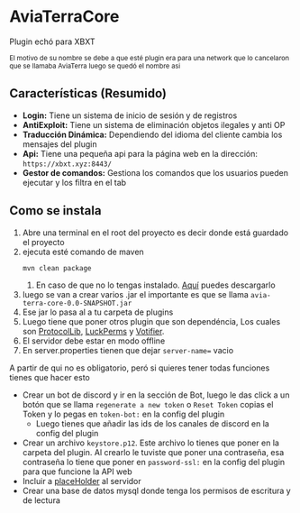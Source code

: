 # AviaTerraCore
<p>Plugin echó para XBXT</p>
<small>El motivo de su nombre se debe a que esté plugin era para una network que lo cancelaron que
se llamaba AviaTerra luego se quedó el nombre asi</small>

## Características (Resumido)
- **Login:** Tiene un sistema de inicio de sesión y de registros
- **AntiExploit:** Tiene un sistema de eliminación objetos ilegales y anti OP
- **Traducción Dinámica:** Dependiendo del idioma del cliente cambia los mensajes del plugin
- **Api:** Tiene una pequeña api para la página web en la dirección: `https://xbxt.xyz:8443/`
- **Gestor de comandos:** Gestiona los comandos que los usuarios pueden ejecutar y los filtra en el tab

## Como se instala
1. Abre una terminal en el root del proyecto es decir donde está guardado el proyecto
2. ejecuta esté comando de maven
    ```
    mvn clean package
    ```
   1. En caso de que no lo tengas instalado. [Aquí](https://maven.apache.org/download.cgi) puedes descargarlo
3. luego se van a crear varios .jar el importante es que se llama `avia-terra-core-0.0-SNAPSHOT.jar`
4. Ese jar lo pasa al a tu carpeta de plugins
5. Luego tiene que poner otros plugin que son dependéncia, Los cuales son
[ProtocolLib](https://www.spigotmc.org/resources/protocollib.1997/),
[LuckPerms](https://luckperms.net/) y [Votifier](https://www.spigotmc.org/resources/nuvotifier.13449/).
6. El servidor debe estar en modo offline
7. En server.properties tienen que dejar `server-name=` vacio

A partir de qui no es obligatorio, peró si quieres tener todas funciones tienes que hacer esto
- Crear un bot de discord y ir en la sección de Bot, luego le das click a un botón que se llama `regenerate a new token` o `Reset Token`
copias el Token y lo pegas en `token-bot:` en la config del plugin
  - Luego tienes que añadir las ids de los canales de discord en la config del plugin
- Crear un archivo `keystore.p12`. Este archivo lo tienes que poner en la carpeta del plugin. Al crearlo le tuviste que
poner una contraseña, esa contraseña lo tiene que poner en `password-ssl:` en la config del plugin para que funcione la API web
- Incluir a [placeHolder](https://www.spigotmc.org/resources/placeholderapi.6245/) al servidor
- Crear una base de datos mysql donde tenga los permisos de escritura y de lectura
